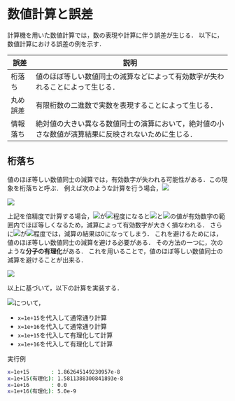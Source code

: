# 数値計算と誤差
計算機を用いた数値計算では，数の表現や計算に伴う誤差が生じる．
以下に，数値計算における誤差の例を示す．

| 誤差     | 説明                                                                                                 |
|----------|------------------------------------------------------------------------------------------------------|
| 桁落ち   | 値のほぼ等しい数値同士の減算などによって有効数字が失われることによって生じる．                       |
| 丸め誤差 | 有限桁数の二進数で実数を表現することによって生じる．                                                 |
| 情報落ち | 絶対値の大きい異なる数値同士の演算において，絶対値の小さな数値が演算結果に反映されないために生じる． |

## 桁落ち
値のほぼ等しい数値同士の減算では，有効数字が失われる可能性がある．この現象を桁落ちと呼ぶ．
例えば次のような計算を行う場合，<img src="https://latex.codecogs.com/gif.latex?x">

<img src="https://latex.codecogs.com/gif.latex?\sqrt{x+1}-\sqrt{x}">

上記を倍精度で計算する場合，<img src="https://latex.codecogs.com/gif.latex?x">が<img src="https://latex.codecogs.com/gif.latex?10^{15}">程度になると<img src="https://latex.codecogs.com/gif.latex?\sqrt{x+1}">と<img src="https://latex.codecogs.com/gif.latex?\sqrt{x}">の値が有効数字の範囲内でほぼ等しくなるため，減算によって有効数字が大きく損なわれる．
さらに<img src="https://latex.codecogs.com/gif.latex?x">が<img src="https://latex.codecogs.com/gif.latex?10^{16}">程度では，減算の結果は0になってしまう．
これを避けるためには，値のほぼ等しい数値同士の減算を避ける必要がある．
その方法の一つに，次のような**分子の有理化**がある．
これを用いることで，値のほぼ等しい数値同士の減算を避けることが出来る．

<img src="https://latex.codecogs.com/gif.latex?\sqrt{x+1}-\sqrt{x}=(\sqrt{x+1}-\sqrt{x})\frac{\sqrt{x+1}+\sqrt{x}}{\sqrt{x+1}+\sqrt{x}}\\=\frac{1}{\sqrt{x+1}+\sqrt{x}}">

以上に基づいて，以下の計算を実装する．

<img src="https://latex.codecogs.com/gif.latex?\sqrt{x+1}-\sqrt{x}">について，

* ```x=1e+15```を代入して通常通り計算
* ```x=1e+16```を代入して通常通り計算
* ```x=1e+15```を代入して有理化して計算
* ```x=1e+16```を代入して有理化して計算

実行例
```bash
x=1e+15       : 1.862645149230957e-8
x=1e+15(有理化): 1.5811388300841893e-8
x=1e+16       : 0.0
x=1e+16(有理化): 5.0e-9
```
